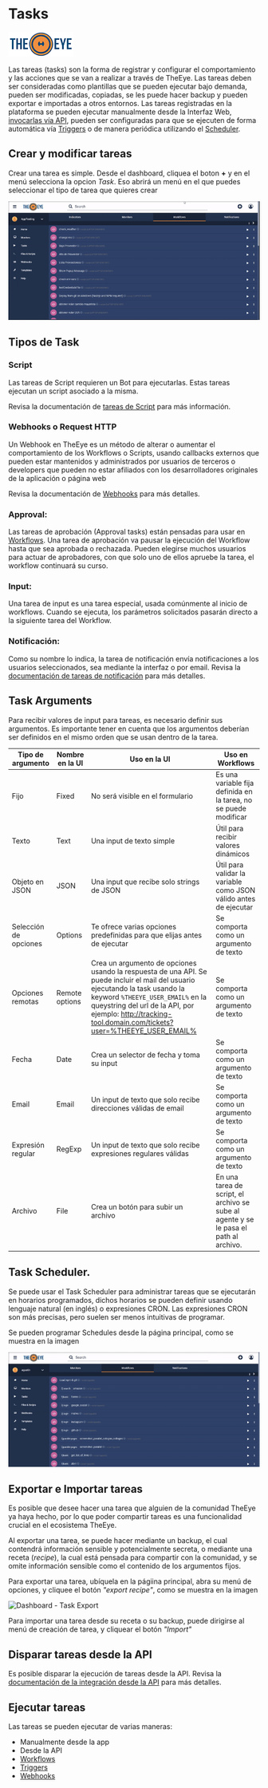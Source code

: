 # Tasks

[![theeye.io](../../images/logo-theeye-theOeye-logo2.png)](https://theeye.io/en/index.html)

Las tareas (tasks) son la forma de registrar y configurar el comportamiento y las acciones que se van a realizar a través de TheEye. Las tareas deben ser consideradas como plantillas que se pueden ejecutar bajo demanda, pueden ser modificadas, copiadas, se les puede hacer backup y pueden exportar e importadas a otros entornos. Las tareas registradas en la plataforma se pueden ejecutar manualmente desde la Interfaz Web, [invocarlas vía API](/api/), pueden ser configuradas para que se ejecuten de forma automática vía [Triggers](./triggers.md) o de manera periódica utilizando el [Scheduler](#Task-Scheduler).

## Crear y modificar tareas

Crear una tarea es simple. Desde el dashboard, cliquea el boton **+** y en el menú selecciona la opcion _Task_. Eso abrirá un menú en el que puedes seleccionar el tipo de tarea que quieres crear

![](../../images/newTaskDashboard.gif)

## Tipos de Task

### Script

Las tareas de Script requieren un Bot para ejecutarlas. Estas tareas ejecutan un script asociado a la misma.

Revisa la documentación de [tareas de Script](./script_type.md) para más información.

### Webhooks o Request HTTP

Un Webhook en TheEye es un método de alterar o aumentar el comportamiento de los Workflows o Scripts, usando callbacks externos que pueden estar mantenidos y administrados por usuarios de terceros o developers que pueden no estar afiliados con los desarrolladores originales de la aplicación o página web

Revisa la documentación de [Webhooks](../webhooks/) para más detalles.

### Approval:

Las tareas de aprobación (Approval tasks) están pensadas para usar en [Workflows](./workflows/). Una tarea de aprobación va pausar la ejecución del Workflow hasta que sea aprobada o rechazada. Pueden elegirse muchos usuarios para actuar de aprobadores, con que solo uno de ellos apruebe la tarea, el workflow continuará su curso.

### Input:

Una tarea de input es una tarea especial, usada comúnmente al inicio de workflows. Cuando se ejecuta, los parámetros solicitados pasarán directo a la siguiente tarea del Workflow.

### Notificación:

Como su nombre lo indica, la tarea de notificación envía notificaciones a los usuarios seleccionados, sea mediante la interfaz o por email. Revisa la [documentación de tareas de notificación](./taskNotifications) para más detalles.

## Task Arguments

Para recibir valores de input para tareas, es necesario definir sus argumentos.
Es importante tener en cuenta que los argumentos deberían ser definidos en el mismo orden que se usan dentro de la tarea.

| Tipo de argumento     | Nombre en la UI | Uso en la UI                                                                                                                                                                                                                                                                  | Uso en Workflows                                                                      |
| --------------------- | --------------- | ----------------------------------------------------------------------------------------------------------------------------------------------------------------------------------------------------------------------------------------------------------------------------- | ------------------------------------------------------------------------------------- |
| Fijo                  | Fixed           | No será visible en el formulario                                                                                                                                                                                                                                              | Es una variable fija definida en la tarea, no se puede modificar                      |
| Texto                 | Text            | Una input de texto simple                                                                                                                                                                                                                                                     | Útil para recibir valores dinámicos                                                   |
| Objeto en JSON        | JSON            | Una input que recibe solo strings de JSON                                                                                                                                                                                                                                     | Útil para validar la variable como JSON válido antes de ejecutar                      |
| Selección de opciones | Options         | Te ofrece varias opciones predefinidas para que elijas antes de ejecutar                                                                                                                                                                                                      | Se comporta como un argumento de texto                                                |
| Opciones remotas      | Remote options  | Crea un argumento de opciones usando la respuesta de una API. Se puede incluir el mail del usuario ejecutando la task usando la keyword `%THEEYE_USER_EMAIL%` en la queystring del url de la API, por ejemplo: http://tracking-tool.domain.com/tickets?user=%THEEYE_USER_EMAIL% | Se comporta como un argumento de texto                                                |
| Fecha                 | Date            | Crea un selector de fecha y toma su input                                                                                                                                                                                                                                     | Se comporta como un argumento de texto                                                |
| Email                 | Email           | Un input de texto que solo recibe direcciones válidas de email                                                                                                                                                                                                                | Se comporta como un argumento de texto                                                |
| Expresión regular     | RegExp          | Un input de texto que solo recibe expresiones regulares válidas                                                                                                                                                                                                               | Se comporta como un argumento de texto                                                |
| Archivo               | File            | Crea un botón para subir un archivo                                                                                                                                                                                                                                           | En una tarea de script, el archivo se sube al agente y se le pasa el path al archivo. |

## Task Scheduler.

Se puede usar el Task Scheduler para administrar tareas que se ejecutarán en horarios programados, dichos horarios se pueden definir usando lenguaje natural (en inglés) o expresiones CRON. Las expresiones CRON son más precisas, pero suelen ser menos intuitivas de programar.

Se pueden programar Schedules desde la página principal, como se muestra en la imagen

![](../../images/schedule.gif)

## Exportar e Importar tareas

Es posible que desee hacer una tarea que alguien de la comunidad TheEye ya haya hecho, por lo que poder compartir tareas es una funcionalidad crucial en el ecosistema TheEye.

Al exportar una tarea, se puede hacer mediante un backup, el cual contendrá información sensible y potencialmente secreta, o mediante una receta (*recipe*), la cual está pensada para compartir con la comunidad, y se omite información sensible como el contenido de los argumentos fijos.

Para exportar una tarea, ubíquela en la págiina principal, abra su menú de opciones, y cliquee el botón *"export recipe"*, como se muestra en la imagen

![Dashboard - Task Export](../../images/exportecipe.gif) 
<!-- TODO: Actualizar imagen -->

Para importar una tarea desde su receta o su backup, puede dirigirse al menú de creación de tarea, y cliquear el botón *"Import"*

## Disparar tareas desde la API

Es posible disparar la ejecución de tareas desde la API. Revisa la [documentación de la integración desde la API](/api/) para más detalles.

<!-- TODO: Documentar la API -->

## Ejecutar tareas

Las tareas se pueden ejecutar de varias maneras:

* Manualmente desde la app
* Desde la API
* [Workflows](./workflows)
* [Triggers](./triggers)
* [Webhooks](./../webhooks)
